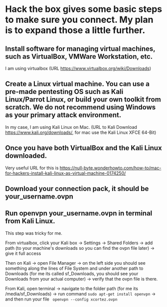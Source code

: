 # Hack the box gives some basic steps to make sure you connect. My plan is to expand those a little further. 

## Install software for managing virtual machines, such as VirtualBox, VMWare Workstation, etc.

  I am using virtualbox (URL https://www.virtualbox.org/wiki/Downloads)

## Create a Linux virtual machine. You can use a pre-made pentesting OS such as Kali Linux/Parrot Linux, or build your own toolkit from scratch. We do not recommend using Windows as your primary attack environment.
 
 In my case, I am using Kali Linux on Mac. (URL to Kali Download https://www.kali.org/downloads/, for mac use the Kali Linux XFCE 64-Bit)  
 
 ## Once you have both VirtualBox and the Kali Linux downloaded. 

Very useful URL for this is https://null-byte.wonderhowto.com/how-to/mac-for-hackers-install-kali-linux-as-virtual-machine-0174250/

## Download your connection pack, it should be your_username.ovpn

## Run openvpn your_username.ovpn in terminal from Kali Linux.
  This step was tricky for me. 
  
 From virtualbox, click your Kali box -> Settings -> Shared Folders -> add path (to your machine's downloads so you can find the ovpn file later) -> give it full access
 
 Then on Kali -> open File Manager ->  on the left side you should see something along the lines of File System and under another path to Downloads (for me its called sf_Downloads, you should see your Downloads from your actual computer) -> verify that the ovpn file is there.
 
 From Kali, open terminal -> navigate to the folder path (for me its /media/sf_Downloads) -> run command `sudo apt-get install openvpn` -> and then run your file ` openvpn --config xcortez.ovpn`
